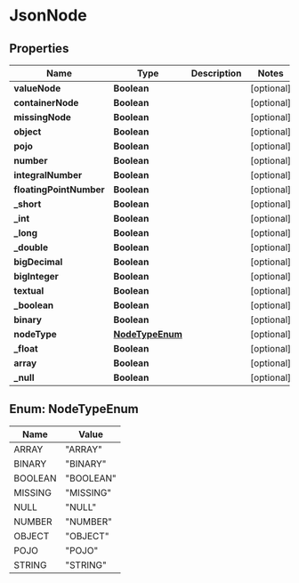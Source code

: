 # JsonNode

## Properties
Name | Type | Description | Notes
------------ | ------------- | ------------- | -------------
**valueNode** | **Boolean** |  |  [optional]
**containerNode** | **Boolean** |  |  [optional]
**missingNode** | **Boolean** |  |  [optional]
**object** | **Boolean** |  |  [optional]
**pojo** | **Boolean** |  |  [optional]
**number** | **Boolean** |  |  [optional]
**integralNumber** | **Boolean** |  |  [optional]
**floatingPointNumber** | **Boolean** |  |  [optional]
**_short** | **Boolean** |  |  [optional]
**_int** | **Boolean** |  |  [optional]
**_long** | **Boolean** |  |  [optional]
**_double** | **Boolean** |  |  [optional]
**bigDecimal** | **Boolean** |  |  [optional]
**bigInteger** | **Boolean** |  |  [optional]
**textual** | **Boolean** |  |  [optional]
**_boolean** | **Boolean** |  |  [optional]
**binary** | **Boolean** |  |  [optional]
**nodeType** | [**NodeTypeEnum**](#NodeTypeEnum) |  |  [optional]
**_float** | **Boolean** |  |  [optional]
**array** | **Boolean** |  |  [optional]
**_null** | **Boolean** |  |  [optional]

<a name="NodeTypeEnum"></a>
## Enum: NodeTypeEnum
Name | Value
---- | -----
ARRAY | &quot;ARRAY&quot;
BINARY | &quot;BINARY&quot;
BOOLEAN | &quot;BOOLEAN&quot;
MISSING | &quot;MISSING&quot;
NULL | &quot;NULL&quot;
NUMBER | &quot;NUMBER&quot;
OBJECT | &quot;OBJECT&quot;
POJO | &quot;POJO&quot;
STRING | &quot;STRING&quot;
